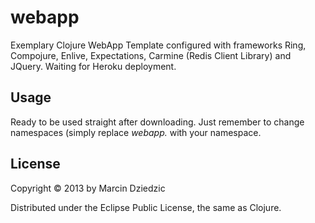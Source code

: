 # webapp

Exemplary Clojure WebApp Template configured with frameworks Ring, Compojure, Enlive, Expectations,
Carmine (Redis Client Library) and JQuery. Waiting for Heroku deployment.

## Usage

Ready to be used straight after downloading. Just remember to change namespaces (simply replace *webapp.* with your namespace.

## License

Copyright © 2013 by Marcin Dziedzic

Distributed under the Eclipse Public License, the same as Clojure.

